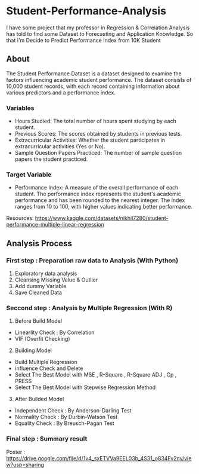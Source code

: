 # Student-Performance-Analysis  

I have some project that my professor in Regression & Correlation Analysis has told to find some Dataset to Forecasting and Application Knowledge. So that i'm Decide to Predict Performance Index from 10K Student  

## About
The Student Performance Dataset is a dataset designed to examine the factors influencing academic student performance. The dataset consists of 10,000 student records, with each record containing information about various predictors and a performance index.

### Variables
* Hours Studied: The total number of hours spent studying by each student.  
* Previous Scores: The scores obtained by students in previous tests.  
* Extracurricular Activities: Whether the student participates in extracurricular activities (Yes or No).  
* Sample Question Papers Practiced: The number of sample question papers the student practiced.  

### Target Variable
* Performance Index: A measure of the overall performance of each student. The performance index represents the student's academic performance and has been rounded to the nearest integer. The index ranges from 10 to 100, with higher values indicating better performance.

Resources: https://www.kaggle.com/datasets/nikhil7280/student-performance-multiple-linear-regression

## Analysis Process

### First step : Preparation raw data to Analysis (With Python)  
1) Exploratory data analysis
2) Cleansing Missing Value & Outlier
3) Add dummy Variable
4) Save Cleaned Data

### Seccond step : Analysis by Multiple Regression (With R)
1) Before Build Model
* Linearlity Check : By Correlation
* VIF (Overfit Checking)

2) Building Model
* Build Multiple Regression
* influence Check and Delete
* Select The Best Model with MSE , R-Square , R-Square ADJ , Cp , PRESS
* Select The Best Model with Stepwise Regression Method

3) After Builded Model
* Independent Check : By Anderson-Darling Test
* Normality Check : By Durbin-Watson Test
* Equality Check : By Breusch-Pagan Test

### Final step : Summary result  

Poster : https://drive.google.com/file/d/1v4_sxETVVa9EEL03b_4S31_o834Fv2nv/view?usp=sharing
